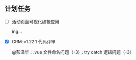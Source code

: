 ## 计划任务

- [ ] 活动页面可视化编辑应用

  ing...

- [x] CRM-v1.22.1 代码评审

  @彭泽华：.vue 文件命名问题（-3）；try catch 逻辑问题（-3）
